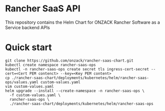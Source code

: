 # Rancher SaaS API
This repository contains the Helm Chart for ONZACK Rancher Software as a Service backend APIs

# Quick start

```
git clone https://github.com/onzack/rancher-saas-chart.git
kubectl create namespace rancher-saas-ops
kubectl -n rancher-saas-ops create secret tls ingress-cert-secret --cert=<Cert PEM contenct> --key=<Key PEM content>
cp ./rancher-saas-chart/deployments/kubernetes/helm/rancher-saas-ops/values.yaml custom-values.yaml
vim custom-values.yaml
helm upgrade --install --create-namespace -n rancher-saas-ops \
  -f custom-values.yaml \
  rancher-saas-ops \
  ./rancher-saas-chart/deployments/kubernetes/helm/rancher-saas-ops

```